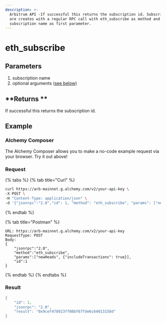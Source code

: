 ```yaml
---
description: >-
  Arbitrum API -If successful this returns the subscription id. Subscriptions
  are creates with a regular RPC call with eth_subscribe as method and the
  subscription name as first parameter.
---
```


# eth\_subscribe

## Parameters <a href="parameters" id="parameters"></a>

1. subscription name
2. optional arguments ([see below](./#optional-arguments))

## **Returns **

If successful this returns the subscription id.

## Example

### Alchemy Composer

The Alchemy Composer allows you to make a no-code example request via your browser. Try it out above!

### Request

{% tabs %}
{% tab title="Curl" %}
```bash
curl https://arb-mainnet.g.alchemy.com/v2/your-api-key \
-X POST \
-H "Content-Type: application/json" \
-d '{"jsonrpc":"2.0","id": 1, "method": "eth_subscribe", "params": ["newHeads", {"includeTransactions": true}]}'
```
{% endtab %}

{% tab title="Postman" %}
```http
URL: https://arb-mainnet.g.alchemy.com/v2/your-api-key
RequestType: POST
Body: 
{
    "jsonrpc":"2.0",
    "method":"eth_subscribe",
    "params":["newHeads", {"includeTransactions": true}],
    "id":1
}
```
{% endtab %}
{% endtabs %}

### Result

```java
{
    "id": 1, 
    "jsonrpc": "2.0", 
    "result": "0x9cef478923ff08bf67fde6c64013158d"
}
```

###
